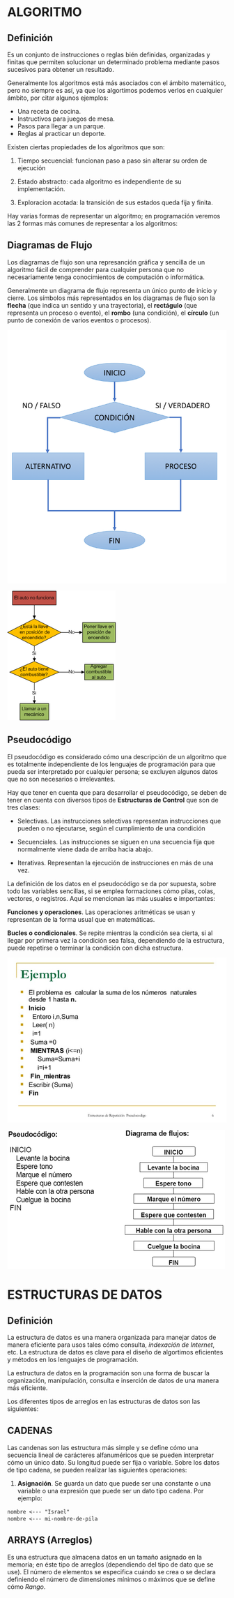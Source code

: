 # **ALGORITMO**

## **Definición**

Es un conjunto de instrucciones o reglas bién definidas, organizadas y finitas que permiten solucionar un determinado problema mediante pasos sucesivos para obtener un resultado.

Generalmente los algoritmos está más asociados con el ámbito matemático, pero no siempre es así, ya que los algortimos podemos verlos en cualquier ámbito, por citar algunos ejemplos:

+ Una receta de cocina.
+ Instructivos para juegos de mesa.
+ Pasos para llegar a un parque.
+ Reglas al practicar un deporte.

Existen ciertas propiedades de los algoritmos que son:

1. Tiempo secuencial: funcionan paso a paso sin alterar su orden de ejecución

2. Estado abstracto: cada algoritmo es independiente de su implementación.

3. Exploracion acotada: la transición de sus estados queda fija y finita.

Hay varias formas de representar un algoritmo; en programación veremos las 2 formas más comunes de representar a los algoritmos:

## **Diagramas de Flujo**

Los diagramas de flujo son una represanción gráfica y sencilla de un algoritmo fácil de comprender para cualquier persona que no necesariamente tenga conocimientos de computación o informática.

Generalmente un diagrama de flujo representa un único punto de inicio y cierre. Los símbolos más representados en los diagramas de flujo son la **flecha** (que indica un sentido y una trayectoria), el **rectágulo** (que representa un proceso o evento), el **rombo** (una condición), el **círculo** (un punto de conexión de varios eventos o procesos).

![Ejemplo gráfico de un algoritmo](Imagenes/Representacion-de-un-algortimo.png)

![Ejemplo de un problema con automovil](Imagenes/ejemplo-diagrama-de-flujo-automovil-no-enciende.png)

## **Pseudocódigo**

El pseudocódigo es considerado cómo una descripción de un algoritmo que es totalmente independiente de los lenguajes de programación para que pueda ser interpretado por cualquier persona; se excluyen algunos datos que no son necesarios o irrelevantes.

Hay que tener en cuenta que para desarrollar el pseudocódigo, se deben de tener en cuenta con diversos tipos de **Estructuras de Control** que son de tres clases:

+ Selectivas. Las instrucciones selectivas representan instrucciones que pueden o no ejecutarse, según el cumplimiento de una condición

+ Secuenciales. Las instrucciones se siguen en una secuencia fija que normalmente viene dada de arriba hacia abajo.

+ Iterativas. Representan la ejecución de instrucciones en más de una vez.

La definición de los datos en el pseudocódigo se da por supuesta, sobre todo las variables sencillas, si se emplea formaciones cómo pilas, colas, vectores, o registros. Aquí se mencionan las más usuales e importantes:

**Funciones y operaciones**. Las operaciones aritméticas se usan y representan de la forma usual que en matemáticas.

**Bucles o condicionales**. Se repite mientras la condición sea cierta, si al llegar por primera vez la condición sea falsa, dependiendo de la estructura, puede repetirse o terminar la condición con dicha estructura.

![Ejemplo de Pseudocódigo](Imagenes/estructura-de-un-pseudocodigo.jpg)

![Ejemplo de una serie de instrucciones para responder una llamada telefónica](Imagenes/ejemplo-de-pseudocodigo-contestar-llamada-telefonica.gif)

# **ESTRUCTURAS DE DATOS**

## **Definición**

La estructura de datos es una manera organizada para manejar datos de manera eficiente para usos tales cómo consulta, *indexación de Internet*, etc. La estructura de datos es clave para el diseño de algortimos eficientes y métodos en los lenguajes de programación.

La estructura de datos en la programación son una forma de buscar la organización, manipulación, consulta e inserción de datos de una manera más eficiente.

Los diferentes tipos de arreglos en las estructuras de datos son las siguientes:

## **CADENAS**

Las candenas son las estructura más simple y se define cómo una secuencia lineal de carácteres alfanuméricos que se pueden interpretar cómo un único dato. Su longitud puede ser fija o variable. Sobre los datos de tipo cadena, se pueden realizar las siguientes operaciones:

1. **Asignación**. Se guarda un dato que puede ser una constante o una variable o una expresión que puede ser un dato tipo cadena. Por ejemplo:
```Shell
nombre <--- "Israel"
nombre <--- mi-nombre-de-pila
```

 


## **ARRAYS** (**Arreglos**)

Es una estructura que almacena datos en un tamaño asignado en la memoria; en éste tipo de arreglos (dependiendo del tipo de dato que se use). El número de elementos se especifica cuándo se crea o se declara definiendo el número de dimensiones mínimos o máximos que se define cómo *Rango*.
